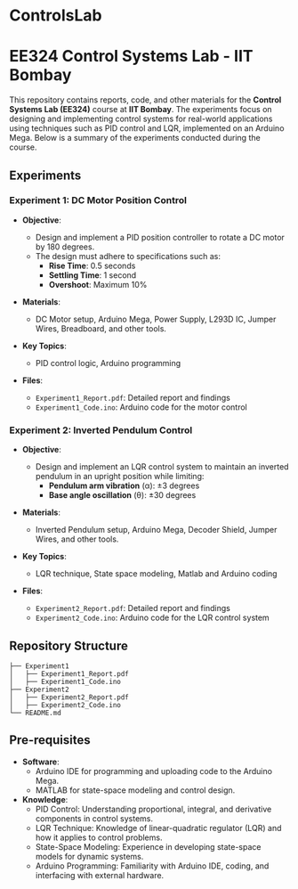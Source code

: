 # ControlsLab
# EE324 Control Systems Lab - IIT Bombay

This repository contains reports, code, and other materials for the **Control Systems Lab (EE324)** course at **IIT Bombay**. The experiments focus on designing and implementing control systems for real-world applications using techniques such as PID control and LQR, implemented on an Arduino Mega. Below is a summary of the experiments conducted during the course.

## Experiments

### Experiment 1: DC Motor Position Control
- **Objective**: 
  - Design and implement a PID position controller to rotate a DC motor by 180 degrees.
  - The design must adhere to specifications such as:
    - **Rise Time**: 0.5 seconds
    - **Settling Time**: 1 second
    - **Overshoot**: Maximum 10%
  
- **Materials**: 
  - DC Motor setup, Arduino Mega, Power Supply, L293D IC, Jumper Wires, Breadboard, and other tools.
  
- **Key Topics**: 
  - PID control logic, Arduino programming
  
- **Files**:
  - `Experiment1_Report.pdf`: Detailed report and findings
  - `Experiment1_Code.ino`: Arduino code for the motor control
  
### Experiment 2: Inverted Pendulum Control
- **Objective**: 
  - Design and implement an LQR control system to maintain an inverted pendulum in an upright position while limiting:
    - **Pendulum arm vibration** (α): ±3 degrees
    - **Base angle oscillation** (θ): ±30 degrees
  
- **Materials**:
  - Inverted Pendulum setup, Arduino Mega, Decoder Shield, Jumper Wires, and other tools.

- **Key Topics**: 
  - LQR technique, State space modeling, Matlab and Arduino coding

- **Files**:
  - `Experiment2_Report.pdf`: Detailed report and findings
  - `Experiment2_Code.ino`: Arduino code for the LQR control system

## Repository Structure
```plaintext
├── Experiment1
│   ├── Experiment1_Report.pdf
│   ├── Experiment1_Code.ino
├── Experiment2
│   ├── Experiment2_Report.pdf
│   ├── Experiment2_Code.ino
└── README.md
```

## Pre-requisites
- **Software**:
  - Arduino IDE for programming and uploading code to the Arduino Mega.
  - MATLAB for state-space modeling and control design.
- **Knowledge**:
  - PID Control: Understanding proportional, integral, and derivative components in control systems.
  - LQR Technique: Knowledge of linear-quadratic regulator (LQR) and how it applies to control problems.
  - State-Space Modeling: Experience in developing state-space models for dynamic systems.  
  - Arduino Programming: Familiarity with Arduino IDE, coding, and interfacing with external hardware.
